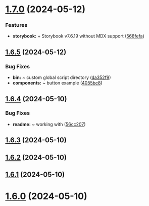 # [1.7.0](https://github.com/dark-kitt/vue-ts-kitt/compare/v1.6.5...v1.7.0) (2024-05-12)


### Features

* **storybook:** + Storybook v7.6.19 without MDX support ([568fefa](https://github.com/dark-kitt/vue-ts-kitt/commit/568fefab355d58212d3634fc1d1cfa681370d630))

## [1.6.5](https://github.com/dark-kitt/vue-ts-kitt/compare/v1.6.4...v1.6.5) (2024-05-12)


### Bug Fixes

* **bin:** ~ custom global script directory ([da352f9](https://github.com/dark-kitt/vue-ts-kitt/commit/da352f97a8f9b6bd1db5664b653a358dd1710230))
* **components:** ~ button example ([4055bc8](https://github.com/dark-kitt/vue-ts-kitt/commit/4055bc8b8d3e076c271ef2bef879c536c2c73067))

## [1.6.4](https://github.com/dark-kitt/vue-ts-kitt/compare/v1.6.3...v1.6.4) (2024-05-10)


### Bug Fixes

* **readme:** ~ working with ([56cc207](https://github.com/dark-kitt/vue-ts-kitt/commit/56cc207c3cfcb92770ac31f7a6d3abc1a770b13e))

## [1.6.3](https://github.com/dark-kitt/vue-ts-kitt/compare/v1.6.2...v1.6.3) (2024-05-10)

## [1.6.2](https://github.com/dark-kitt/vue-ts-kitt/compare/v1.6.1...v1.6.2) (2024-05-10)

## [1.6.1](https://github.com/dark-kitt/vue-ts-kitt/compare/v1.6.0...v1.6.1) (2024-05-10)

# [1.6.0](https://github.com/dark-kitt/vue-ts-kitt/compare/v1.5.11...v1.6.0) (2024-05-10)
